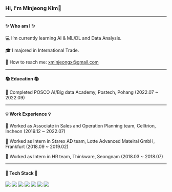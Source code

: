 ### Hi, I'm Minjeong Kim👋

---

#### ✨ Who am I ✨
 💻 I’m currently learning AI & ML/DL and Data Analysis.
 
 🎓 I majored in International Trade.
 
 🙋 How to reach me: xminjeongx@gmail.com
 
 ---
 
 #### 	📚 Education 📚
 
 🏫 Completed POSCO AI/Big data Academy, Postech, Pohang (2022.07 ~ 2022.09)
 

---

#### 💡 Work Experience 💡
🏢 Worked as Associate in Sales and Operation Planning team, Celltrion, Incheon (2019.12 ~ 2022.07)

🏢 Worked as Intern in Starex AD team, Lotte Advanced Mateiral GmbH, Frankfurt (2018.09 ~ 2019.02)

🏢 Worked as Intern in HR team, Thinkware, Seongnam (2018.03 ~ 2018.07)

---

#### 📌 Tech Stack 📌 
<img src="https://img.shields.io/badge/Python-3776AB?style=for-the-badge&logo=Python&logoColor=white"> <img src="https://img.shields.io/badge/Jupyter-F37626?style=for-the-badge&logo=Jupyter&logoColor=white"> <img src="https://img.shields.io/badge/VSCode-007ACC?style=for-the-badge&logo=VSCode&logoColor=white"> <img src="https://img.shields.io/badge/OpenCV-5C3EE8?style=for-the-badge&logo=OpenCV&logoColor=white"> <img src="https://img.shields.io/badge/YOLO-00FFFF?style=for-the-badge&logo=YOLO&logoColor=white"> <img src="https://img.shields.io/badge/Keras-D00000?style=for-the-badge&logo=Keras&logoColor=white"> <img src="https://img.shields.io/badge/Pytorch-EE4C2C?style=for-the-badge&logo=Pytorch&logoColor=white">
